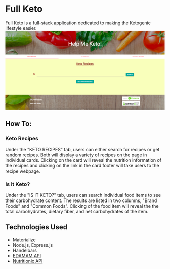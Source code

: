 # Full Keto

Full Keto is a full-stack application dedicated to making the Ketogenic lifestyle easier.
![Full Keto](https://github.com/joverlee521/NewPortfolio/blob/master/images/fullKeto.png)

## How To:
### Keto Recipes
Under the "KETO RECIPES" tab, users can either search for recipes or get random recipes. Both will display a variety of recipes on the page in individual cards. Clicking on the card will reveal the nutrition information of the recipes and clicking on the link in the card footer will take users to the recipe webpage. 

### Is it Keto?
Under the "IS IT KETO?" tab, users can search individual food items to see their carbohydrate content. The results are listed in two columns, "Brand Foods" and "Common Foods". Clicking of the food item will reveal the the total carbohydrates, dietary fiber, and net carbohydrates of the item.

## Technologies Used
* Materialize
* Node.js, Express.js
* Handelbars
* [EDAMAM API](https://developer.edamam.com/)
* [Nutritionix API](https://www.nutritionix.com/)
